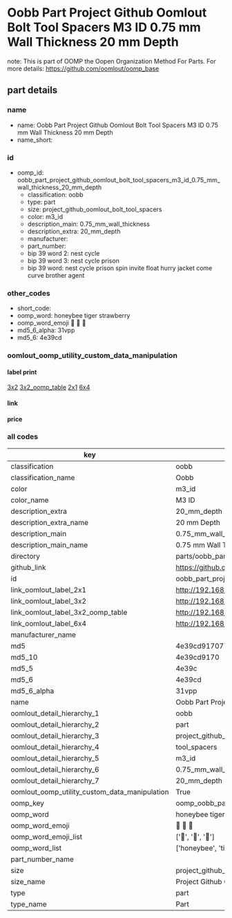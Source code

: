 # Oobb Part Project Github Oomlout Bolt Tool Spacers M3 ID 0.75 mm Wall Thickness 20 mm Depth  

note: This is part of OOMP the Oopen Organization Method For Parts. For more details: https://github.com/oomlout/oomp_base

##  part details
  







### name
* name: Oobb Part Project Github Oomlout Bolt Tool Spacers M3 ID 0.75 mm Wall Thickness 20 mm Depth
* name_short: 
### id
* oomp_id: oobb_part_project_github_oomlout_bolt_tool_spacers_m3_id_0.75_mm_wall_thickness_20_mm_depth
  * classification: oobb
  * type: part
  * size: project_github_oomlout_bolt_tool_spacers
  * color: m3_id
  * description_main: 0.75_mm_wall_thickness
  * description_extra: 20_mm_depth
  * manufacturer: 
  * part_number: 
  * bip 39 word 2: nest cycle
  * bip 39 word 3: nest cycle prison
  * bip 39 word: nest cycle prison spin invite float hurry jacket come curve brother agent

### other_codes
* short_code: 
* oomp_word: honeybee tiger strawberry
* oomp_word_emoji :honeybee: :tiger: :strawberry:
* md5_6_alpha: 31vpp
* md5_6: 4e39cd






### oomlout_oomp_utility_custom_data_manipulation
#### label print
[3x2](http://192.168.1.245:1112/?label=oomp%2031vpp)
[3x2_oomp_table](http://192.168.1.108:1112/?label=oomp%2031vpp)
[2x1](http://192.168.1.242:1112/?label=oomp%2031vpp)
[6x4](http://192.168.1.55:1112/?label=oomp%2031vpp)    

#### link

                              

#### price







### all codes 
| key | value |  
| --- | --- |  
| classification | oobb |  
| classification_name | Oobb |  
| color | m3_id |  
| color_name | M3 ID |  
| description_extra | 20_mm_depth |  
| description_extra_name | 20 mm Depth |  
| description_main | 0.75_mm_wall_thickness |  
| description_main_name | 0.75 mm Wall Thickness |  
| directory | parts/oobb_part_project_github_oomlout_bolt_tool_spacers_m3_id_0.75_mm_wall_thickness_20_mm_depth |  
| github_link | https://github.com/oomlout/oomlout_oomp_part_src/tree/main/parts/oobb_part_project_github_oomlout_bolt_tool_spacers_m3_id_0.75_mm_wall_thickness_20_mm_depth |  
| id | oobb_part_project_github_oomlout_bolt_tool_spacers_m3_id_0.75_mm_wall_thickness_20_mm_depth |  
| link_oomlout_label_2x1 | http://192.168.1.242:1112/?label=oomp%2031vpp |  
| link_oomlout_label_3x2 | http://192.168.1.245:1112/?label=oomp%2031vpp |  
| link_oomlout_label_3x2_oomp_table | http://192.168.1.108:1112/?label=oomp%2031vpp |  
| link_oomlout_label_6x4 | http://192.168.1.55:1112/?label=oomp%2031vpp |  
| manufacturer_name |  |  
| md5 | 4e39cd9170770df564bb0d1f560db4a4 |  
| md5_10 | 4e39cd9170 |  
| md5_5 | 4e39c |  
| md5_6 | 4e39cd |  
| md5_6_alpha | 31vpp |  
| name | Oobb Part Project Github Oomlout Bolt Tool Spacers M3 ID 0.75 mm Wall Thickness 20 mm Depth |  
| oomlout_detail_hierarchy_1 | oobb |  
| oomlout_detail_hierarchy_2 | part |  
| oomlout_detail_hierarchy_3 | project_github_bolt |  
| oomlout_detail_hierarchy_4 | tool_spacers |  
| oomlout_detail_hierarchy_5 | m3_id |  
| oomlout_detail_hierarchy_6 | 0.75_mm_wall_thickness |  
| oomlout_detail_hierarchy_7 | 20_mm_depth |  
| oomlout_oomp_utility_custom_data_manipulation | True |  
| oomp_key | oomp_oobb_part_project_github_oomlout_bolt_tool_spacers_m3_id_0.75_mm_wall_thickness_20_mm_depth |  
| oomp_word | honeybee tiger strawberry |  
| oomp_word_emoji | :honeybee: :tiger: :strawberry: |  
| oomp_word_emoji_list | [':honeybee:', ':tiger:', ':strawberry:'] |  
| oomp_word_list | ['honeybee', 'tiger', 'strawberry'] |  
| part_number_name |  |  
| size | project_github_oomlout_bolt_tool_spacers |  
| size_name | Project Github Oomlout Bolt Tool Spacers |  
| type | part |  
| type_name | Part |  
